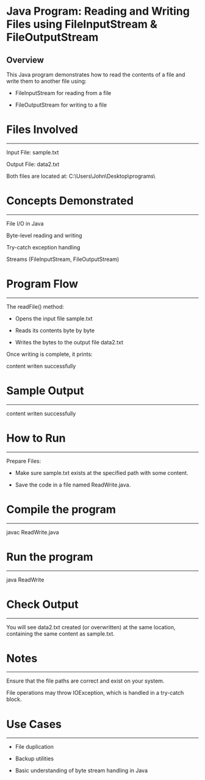 # Java Program: Reading and Writing Files using FileInputStream & FileOutputStream

Overview
--------
This Java program demonstrates how to read the contents of a file and write them to another file using:

* FileInputStream for reading from a file

* FileOutputStream for writing to a file



# Files Involved
----------------
Input File: sample.txt

Output File: data2.txt

Both files are located at:
C:\Users\John\Desktop\programs\



# Concepts Demonstrated
-----------------------
File I/O in Java

Byte-level reading and writing

Try-catch exception handling

Streams (FileInputStream, FileOutputStream)



# Program Flow
--------------
The readFile() method:

* Opens the input file sample.txt

* Reads its contents byte by byte

* Writes the bytes to the output file data2.txt


Once writing is complete, it prints:

content writen successfully



# Sample Output
---------------
content writen successfully



# How to Run
------------
Prepare Files:

* Make sure sample.txt exists at the specified path with some content.

* Save the code in a file named ReadWrite.java.



# Compile the program
---------------------
javac ReadWrite.java



# Run the program
-----------------
java ReadWrite



# Check Output
--------------
You will see data2.txt created (or overwritten) at the same location, containing the same content as sample.txt.



# Notes
-------
Ensure that the file paths are correct and exist on your system.

File operations may throw IOException, which is handled in a try-catch block.



# Use Cases
-----------
* File duplication

* Backup utilities

* Basic understanding of byte stream handling in Java
